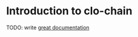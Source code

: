 # Introduction to clo-chain

TODO: write [great documentation](http://jacobian.org/writing/what-to-write/)
